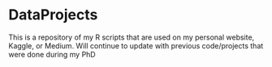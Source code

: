 # DataProjects

This is a repository of my R scripts that are used on my personal website, Kaggle, or Medium.
Will continue to update with previous code/projects that were done during my PhD
